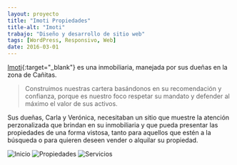 ```yaml
---
layout: proyecto
title: "Imoti Propiedades"
title-alt: "Imoti"
trabajo: "Diseño y desarrollo de sitio web"
tags: [WordPress, Responsivo, Web]
date: 2016-03-01
---
```


[Imoti](http://www.imoti.com.ar/){:target="_blank"} es una inmobiliaria, manejada por sus dueñas en la zona de Cañitas.

> Construimos nuestras cartera basándonos en su recomendación y confianza, porque es nuestro foco respetar su mandato y defender al máximo el valor de sus activos.

Sus dueñas, Carla y Verónica, necesitaban un sitio que muestre la atención perzonalizada que brindan en su inmobiliaria y que pueda presentar las propiedades de una forma vistosa, tanto para aquellos que estén a la búsqueda o para quieren deseen vender o alquilar su propiedad.  

<div class="fotorama">
    <img src="{{ site.baseurl }}/img/2016_imoti1.jpg" alt="Inicio" />
    <img src="{{ site.baseurl }}/img/2016_imoti2.jpg" alt="Propiedades" />
    <img src="{{ site.baseurl }}/img/2016_imoti3.jpg" alt="Servicios" />
</div>
